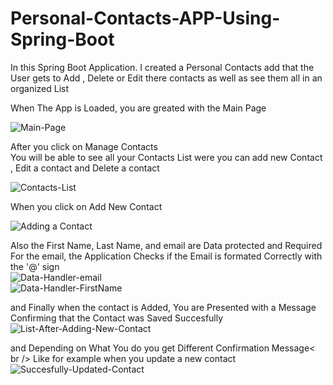 # Personal-Contacts-APP-Using-Spring-Boot
In this Spring Boot Application. I created a Personal Contacts add that the User gets to Add , Delete or Edit there contacts as well as see them all in an organized List

When The App is Loaded, you are greated with the Main Page

![Main-Page](https://user-images.githubusercontent.com/11530670/148001469-0b55d220-e439-4cab-b6ca-3f0fcae6245d.png)

After you click on Manage Contacts <br />
You will be able to see all your Contacts List were you can add new Contact , Edit a contact and Delete a contact<br />


![Contacts-List](https://user-images.githubusercontent.com/11530670/148001611-423a27c4-eee5-4874-b167-09a3b41f12be.png)

When you click on Add New Contact<br />

![Adding a Contact](https://user-images.githubusercontent.com/11530670/148001683-d32f9881-11d2-4915-b943-fa9d4c28243d.png)

Also the First Name, Last Name, and email are Data protected and Required<br />
For the email, the Application Checks if the Email is formated Correctly with the '@' sign<br />
![Data-Handler-email](https://user-images.githubusercontent.com/11530670/148001762-cd40f7bf-4d7c-414a-9d28-805964743bc2.png)
<br />
![Data-Handler-FirstName](https://user-images.githubusercontent.com/11530670/148001778-ab2083a1-fcde-4ba9-a5b7-f6848d9ff093.png)
<br />

and Finally when the contact is Added, You are Presented with a Message Confirming that the Contact was Saved Succesfully
![List-After-Adding-New-Contact](https://user-images.githubusercontent.com/11530670/148001840-7c692a02-037b-484a-a1f4-15e715183244.png)

and Depending on What You do you get Different Confirmation Message< br />
Like for example when you update a new contact <br />
![Succesfully-Updated-Contact](https://user-images.githubusercontent.com/11530670/148001888-345b28ae-8ea8-4123-bd39-0ce469879372.png)


